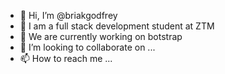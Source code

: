 - 👋 Hi, I’m @briakgodfrey
- 👀 I am a full stack development student at ZTM
- 🌱 We are currently working on botstrap
- 💞️ I’m looking to collaborate on ...
- 📫 How to reach me ...

<!---
briakgodfrey/briakgodfrey is a ✨ special ✨ repository because its `README.md` (this file) appears on your GitHub profile.
You can click the Preview link to take a look at your changes.
--->
